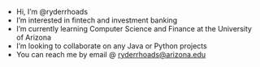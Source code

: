 - Hi, I’m @ryderrhoads
- I’m interested in fintech and investment banking
- I’m currently learning Computer Science and Finance at the University of Arizona
- I’m looking to collaborate on any Java or Python projects
- You can reach me by email @ ryderrhoads@arizona.edu

